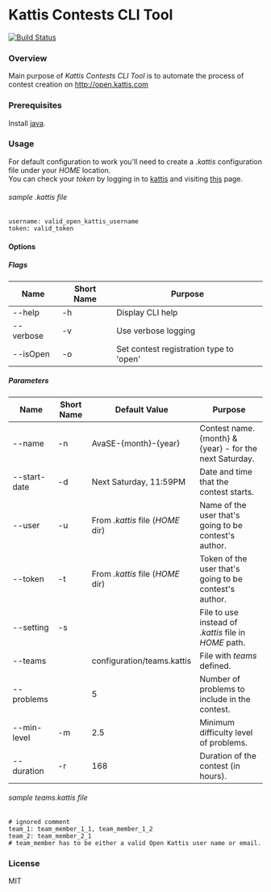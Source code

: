 # Kattis Contests CLI Tool

[![Build Status](https://travis-ci.org/Stropek/KattisCompetitionCLI.svg?branch=master)](https://travis-ci.org/Stropek/KattisCompetitionCLI)

### Overview 
Main purpose of _Kattis Contests CLI Tool_ is to automate the process of contest creation on http://open.kattis.com

### Prerequisites
Install [java](https://www.java.com/en/download/help/download_options.xml).

### Usage
For default configuration to work you'll need to create a _.kattis_ configuration file under your _HOME_ location. \
You can check your _token_ by logging in to [kattis](https://open.kattis.com) and visiting [this](https://open.kattis.com/download/kattisrc) page.

###### sample _.kattis_ file
```
username: valid_open_kattis_username
token: valid_token
```

#### Options

##### Flags
Name  | Short Name | Purpose
------------- | ------------- | -------------
--help  | -h | Display CLI help
--verbose | -v | Use verbose logging
--isOpen | -o | Set contest registration type to 'open'

##### Parameters
Name  | Short Name | Default Value | Purpose | 
------------------------ | ------------------------ | ------------------------ | ------------- 
--name  | -n | AvaSE-{month}-{year} | Contest name. {month} & {year} - for the next Saturday.
--start-date | -d | Next Saturday, 11:59PM | Date and time that the contest starts.
--user | -u | From _.kattis_ file (_HOME_ dir) | Name of the user that's going to be contest's author.
--token | -t | From _.kattis_ file (_HOME_ dir) | Token of the user that's going to be contest's author.
--setting | -s | | File to use instead of _.kattis_ file in _HOME_ path.
--teams | | configuration/teams.kattis | File with _teams_ defined.
--problems | | 5 | Number of problems to include in the contest.
--min-level | -m | 2.5 | Minimum difficulty level of problems.
--duration | -r | 168 | Duration of the contest (in hours).

###### sample _teams.kattis_ file
```
# ignored comment
team_1: team_member_1_1, team_member_1_2
team_2: team_member_2_1
# team_member has to be either a valid Open Kattis user name or email.
```

### License
MIT
